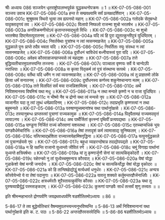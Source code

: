 श्रीः
अध्यायः 086
सञ्जयेन धृतराष्ट्रोपालम्भपूर्वकं युद्धकथनोपक्रमः ॥ 1 ॥
KK-07-05-086-001	सञ्जय उवाच 
KK-07-05-086-001a	हन्त ते सम्प्रवक्ष्यामि सर्वं प्रत्यक्षदर्शिवान् ।
KK-07-05-086-001c	शुश्रूषस्व स्थिरो भूत्वा तव ह्यपनयो महान् ॥
KK-07-05-086-002a	गतोदके सेतुबन्धो यादृक्तादृगयं तव ।
KK-07-05-086-002c	विलापो निष्फलो राजन्मा शुचो भरतर्षभ ॥
KK-07-05-086-003a	अनतिक्रमणीयोऽयं कृतान्तस्याद्भुतो विधिः ।
KK-07-05-086-003c	मा शुचो भरतश्रेष्ठ दिष्टमेतत्पुरातनम् ॥
KK-07-05-086-004a	यदि त्वं हि पुरा द्यूतात्कुन्तीपुत्रं युधिष्ठिरम् ।
KK-07-05-086-004c	निवर्तयेथाः पुत्रांश्च न त्वां व्यसनमाव्रजेत् ॥
KK-07-05-086-005a	युद्धकाले पुनः प्राप्ते तदैव भवता यदि ।
KK-07-05-086-005c	निवर्तिताः स्युः संरब्धा न त्वां व्यसनमाव्रजेत् ॥
KK-07-05-086-006a	दुर्योधनं चाविधेयं बध्नीयास्त्वं पुरा यदि ।
KK-07-05-086-006c	अवेक्ष्य कौरवान्राजन्प्राप्स्यसे त्वं महद्यशः ॥
KK-07-05-086-007a	तत्ते बुद्धिव्यतीचारमुपलप्स्यन्ति तज्जनाः ।
KK-07-05-086-007c	पाञ्चाला वृष्णयः सर्वे ये चान्येऽपि नराधिपाः ॥
KK-07-05-086-008a	स कृत्वा पितृकर्म त्वं पुत्रं संस्थाप्य सत्पथे ।
KK-07-05-086-008c	वर्तेथा यदि धर्मेण न त्वां व्यसनमाव्रजेत् ॥
KK-07-05-086-009a	त्वं तु प्राज्ञतमो लोके हित्वा धर्मं सनातनम् ।
KK-07-05-086-009c	दुर्योधनस्य कर्णस्य शकुनेश्चान्वगा मतम् ॥
KK-07-05-086-010a	तत्ते विलपितं सर्वं मया राजन्निशामितम् ।
KK-07-05-086-010c	अर्थे निविशमानस्य विषमिश्रं यथा मधु ॥
KK-07-05-086-011a	न तथा मन्यते कृष्णो न च राजा युधिष्ठिरः ।
KK-07-05-086-011c	न भीष्मो नैव च द्रोणो यथा त्वं मन्यसे नृप ॥
KK-07-05-086-012a	व्यजानीत यदा तु त्वां लुब्धं धर्मप्रवादिनम् ।
KK-07-05-086-012c	तदाप्रभृति कृष्णस्त्वां न तथा बहुमन्यते ॥
KK-07-05-086-013a	परुषाण्युच्यमानांश्च यथा पार्थानुपेक्षसे ।
KK-07-05-086-013c	तस्यानुबन्धः प्राप्तस्त्वां पुत्राणां राज्यकामुक ॥
KK-07-05-086-014a	पितृपैतामहं राज्यमपावृत्तं त्वयाऽनघ ।
KK-07-05-086-014c	अथ पार्थैर्जितां कृत्स्नां पृथिवीं प्रत्यपद्यथाः ॥
KK-07-05-086-015a	पाण्डुना निर्जितं राज्यं कौरवाणां यशस्तथा ।
KK-07-05-086-015c	एतच्चाप्यधिकं भूयः पाण्डवैर्धर्मचारिभिः ॥
KK-07-05-086-016a	तेषां तत्तादृशं कर्म त्वामासाद्य सुनिष्फलम् ।
KK-07-05-086-016c	यत्पित्र्याद्भ्रंशिता राज्यात्त्वयेहामिषगृद्धिना ॥
KK-07-05-086-017a	यत्पुनर्युद्धकाले त्वं पुत्रान्गर्हयसे नृप ।
KK-07-05-086-017c	बहुधा व्याहरन्दोषान्न तदद्योपपद्यते ॥
KK-07-05-086-018a	न हि रक्षन्ति राजानो युध्यन्तो जीवितं रणे ।
KK-07-05-086-018c	चमूं विगाह्य पार्थानां युध्यन्ते क्षत्रियर्षभाः ॥
KK-07-05-086-019a	यां तु कृष्णार्जुनौ सेनां यां सात्यकिवृकोदरौ ।
KK-07-05-086-019c	रक्षेरन्को नु तां युध्येच्चमूमन्यत्र कौरवात् ॥
KK-07-05-086-020a	येषां योद्धा गुडाकेशो येषां मन्त्री जनार्दनः ।
KK-07-05-086-020c	येषां च सात्यकिर्योद्धा येषां योद्धा वृकोदरः ॥
KK-07-05-086-021a	को हि तान्विषहेद्योद्धुं मर्त्यधर्मा धनुर्धरः ।
KK-07-05-086-021c	अन्यत्र कौरवेयेभ्यो ये वा तेषां पदानुगाः ॥
KK-07-05-086-022a	यावत्तु शक्यते कर्तुमन्तरज्ञैर्जनाधिपैः ।
KK-07-05-086-022c	क्षत्रधर्मरतैः शूरैस्तावत्कुर्वन्ति कौरवाः ॥
KK-07-05-086-023a	यथा तु पुरुषव्याघ्रैर्युद्धं परमसङ्कटम् ।
KK-07-05-086-023c	कुरूणां पाण्डवैः सार्धं तत्सर्वं शृणु तत्त्वतः ॥ ॥

इति श्रीमन्महाभारते द्रोणपर्वणि जयद्रथवधपर्वणि षडशीतितमोऽध्यायः ॥ 86 ॥

5-86-17 ते तव बुद्धेर्व्यतिचारं वैषम्यमुपलप्स्यन्त्यनुभविष्यन्ति ॥ 5-86-13 अर्थे निविशमानानां यथा पार्थानुपेक्षसे इति क. ट. पाठः ॥ 5-86-22 अन्तरज्ञैरवसरवेदिभिः ॥ 5-86-86 षडशीतितमोऽध्यायः ॥
